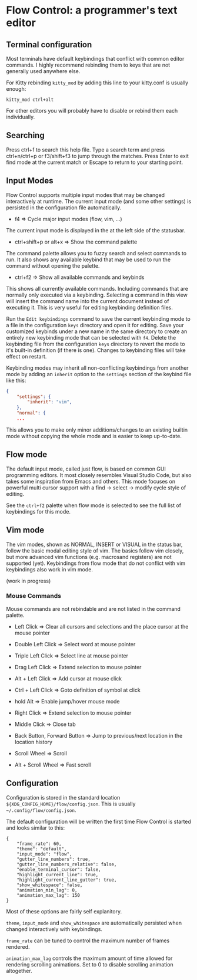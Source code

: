 # Flow Control: a programmer's text editor

## Terminal configuration

Most terminals have default keybindings that conflict with common editor
commands. I highly recommend rebinding them to keys that are not generally
used anywhere else.

For Kitty rebinding `kitty_mod` by adding this line to your kitty.conf is
usually enough:
```
kitty_mod ctrl+alt
```

For other editors you will probably have to disable or rebind them each
individually.

## Searching

Press ctrl+f to search this help file. Type a search term and press 
ctrl+n/ctrl+p or f3/shift+f3 to jump through the matches. Press Enter
to exit find mode at the current match or Escape to return to your
starting point.

## Input Modes

Flow Control supports multiple input modes that may be changed
interactively at runtime. The current input mode (and some other
settings) is persisted in the configuration file automatically.

- f4 => Cycle major input modes (flow, vim, ...)

The current input mode is displayed in the at the left side of the statusbar.

- ctrl+shift+p or alt+x => Show the command palette

The command palette allows you to fuzzy search and select commands to run. It
also shows any available keybind that may be used to run the command without
opening the palette.

- ctrl+f2 => Show all available commands and keybinds

This shows all currently available commands. Including commands that are
normally only executed via a keybinding. Selecting a command in this view
will insert the command name into the current document instead of executing
it. This is very useful for editing keybinding definition files.

Run the `Edit keybindings` command to save the current keybinding mode to a
file in the configuration `keys` directory and open it for editing. Save your
customized keybinds under a new name in the same directory to create an
entirely new keybinding mode that can be selected with `f4`. Delete the
keybinding file from the configuration `keys` directory to revert the mode
to it's built-in definition (if there is one). Changes to keybinding files
will take effect on restart.

Keybinding modes may inherit all non-conflicting keybindings from another mode
by adding an `inherit` option to the `settings` section of the keybind file
like this:

```json
{
    "settings": {
        "inherit": "vim",
    },
    "normal": {
    ...
```

This allows you to make only minor additions/changes to an existing builtin
mode without copying the whole mode and is easier to keep up-to-date.

## Flow mode

The default input mode, called just flow, is based on common GUI
programming editors. It most closely resembles Visual Studio Code, but
also takes some inspiration from Emacs and others. This mode focuses
on powerful multi cursor support with a find -> select -> modify 
cycle style of editing.

See the `ctrl+f2` palette when flow mode is selected to see the full
list of keybindings for this mode.

## Vim mode

The vim modes, shown as NORMAL, INSERT or VISUAL in the status bar,
follow the basic modal editing style of vim. The basics follow vim
closely, but more advanced vim functions (e.g. macrosand registers)
are not supported (yet). Keybindings from flow mode that do not conflict
with vim keybindings also work in vim mode.

(work in progress)

### Mouse Commands

Mouse commands are not rebindable and are not listed in the command palette.

- Left Click =>
        Clear all cursors and selections and the place cursor at the mouse pointer

- Double Left Click =>
        Select word at mouse pointer

- Triple Left Click =>
        Select line at mouse pointer

- Drag Left Click =>
        Extend selection to mouse pointer

- Alt + Left Click =>
        Add cursor at mouse click

- Ctrl + Left Click =>
        Goto definition of symbol at click

- hold Alt =>
        Enable jump/hover mouse mode

- Right Click =>
        Extend selection to mouse pointer

- Middle Click =>
        Close tab

- Back Button, Forward Button =>
        Jump to previous/next location in the location history

- Scroll Wheel =>
        Scroll

- Alt + Scroll Wheel =>
        Fast scroll

## Configuration

Configuration is stored in the standard location
`${XDG_CONFIG_HOME}/flow/config.json`. This is usually
`~/.config/flow/config.json`.

The default configuration will be written the first time
Flow Control is started and looks similar to this:
```
{
    "frame_rate": 60,
    "theme": "default",
    "input_mode": "flow",
    "gutter_line_numbers": true,
    "gutter_line_numbers_relative": false,
    "enable_terminal_cursor": false,
    "highlight_current_line": true,
    "highlight_current_line_gutter": true,
    "show_whitespace": false,
    "animation_min_lag": 0,
    "animation_max_lag": 150
}
```

Most of these options are fairly self explanitory.

`theme`, `input_mode` and `show_whitespace` are automatically
persisted when changed interactively with keybindings.

`frame_rate` can be tuned to control the maximum number
of frames rendered.

`animation_max_lag` controls the maximum amount of time allowed
for rendering scrolling animations. Set to 0 to disable scrolling
animation altogether.
